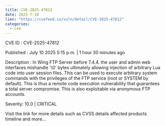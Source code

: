 ```yaml
--- 
title: CVE-2025-47812
date: 2025-7-10
lien: "https://cvefeed.io/vuln/detail/CVE-2025-47812"
categories:
  - cve
---
```


CVE ID : CVE-2025-47812

Published :  July 10
2025
5:15 p.m. | 1 hour
30 minutes ago

Description : In Wing FTP Server before 7.4.4. the user and admin web interfaces mishandle '\0' bytes
ultimately allowing injection of arbitrary Lua code into user session files. This can be used to execute arbitrary system commands with the privileges of the FTP service (root or SYSTEM by default). This is thus a remote code execution vulnerability that guarantees a total server compromise. This is also exploitable via anonymous FTP accounts.

Severity: 10.0 | CRITICAL

Visit the link for more details
such as CVSS details
affected products
timeline
and more...
